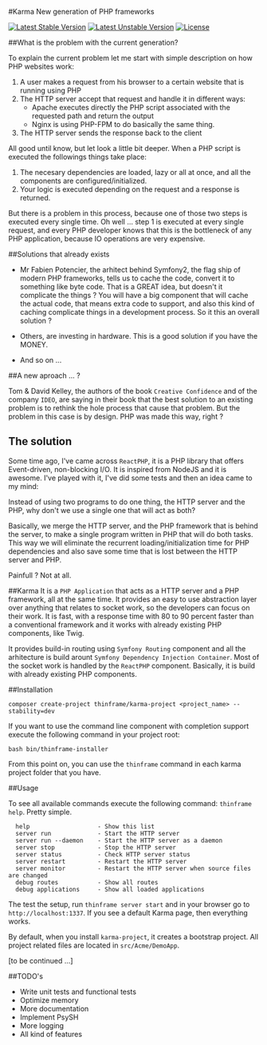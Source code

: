 #Karma
New generation of PHP frameworks

[![Latest Stable Version](https://poser.pugx.org/thinframe/karma/v/stable.png)](https://packagist.org/packages/thinframe/karma)
[![Latest Unstable Version](https://poser.pugx.org/thinframe/karma/v/unstable.png)](https://packagist.org/packages/thinframe/karma)
[![License](https://poser.pugx.org/thinframe/karma/license.png)](https://packagist.org/packages/thinframe/karma)

##What is the problem with the current generation?

To explain the current problem let me start with simple description on how PHP websites work:

1. A user makes a request from his browser to a certain website that is running using PHP
2. The HTTP server accept that request and handle it in different ways:
    * Apache executes directly the PHP script associated with the requested path and return the output
    * Nginx is using PHP-FPM to do basically the same thing.
3. The HTTP server sends the response back to the client


All good until know, but let look a little bit deeper. When a PHP script is executed the followings things take place:

1. The necesary dependencies are loaded, lazy or all at once, and all the components are configured/initialized.
2. Your logic is executed depending on the request and a response is returned.

But there is a problem in this process, because one of those two steps is executed every single time. Oh well ... 
step 1 is executed at every single request, and every PHP developer knows that this is the bottleneck of any PHP application, because IO operations are very expensive. 

##Solutions that already exists

* Mr Fabien Potencier, the arhitect behind Symfony2, the flag ship of modern PHP frameworks, tells us to cache the code, convert it to something like byte code. That is a GREAT idea, but doesn't it complicate the things ? You will have a big component that will cache the actual code, that means extra code to support, and also this kind of caching complicate things
in a development process. So it this an overall solution ? 

* Others, are investing in hardware. This is a good solution if you have the MONEY.
* And so on ... 


##A new aproach ... ?

Tom & David Kelley, the authors of the book `Creative Confidence` and of the company `IDEO`, are saying in their book that the best solution to an existing problem is to rethink the hole process that cause that problem. But the problem in this case is by design. PHP was made this way, right ? 

## The solution

Some time ago, I've came across `ReactPHP`, it is a PHP library that offers Event-driven, non-blocking I/O. It is inspired from NodeJS and it is awesome. I've played with it, I've did some tests and then an idea came to my mind:

Instead of using two programs to do one thing, the HTTP server and the PHP, why don't we use a single one that will act as both? 

Basically, we merge the HTTP server, and the PHP framework that is behind the server, to make a single program written in PHP that will do both tasks. This way we will eliminate the recurrent loading/initialization time for PHP dependencies and also save some time that is lost between the HTTP server and PHP.

Painfull ? Not at all. 

##Karma
It is a ` PHP Application ` that acts as a HTTP server and a PHP framework, all at the same time. It provides an easy to use abstraction layer over anything that relates to socket work, so the developers can focus on their work. It is fast, with a response time with 80 to 90 percent faster than a conventional framework and it works with already existing PHP components, like Twig. 

It provides build-in routing using `Symfony Routing` component and all the arhitecture is build arount `Symfony Dependency Injection Container`. Most of the socket work is handled by the `ReactPHP` component. Basically, it is build with already existing PHP components. 

##Installation

    composer create-project thinframe/karma-project <project_name> --stability=dev

If you want to use the command line component with completion support execute the following command in your project root:

    bash bin/thinframe-installer

From this point on, you can use the `thinframe` command in each karma project folder that you have.

##Usage

To see all available commands execute the following command: `thinframe help`. Pretty simple.

      help                   - Show this list
      server run             - Start the HTTP server
      server run --daemon    - Start the HTTP server as a daemon
      server stop            - Stop the HTTP server
      server status          - Check HTTP server status
      server restart         - Restart the HTTP server
      server monitor         - Restart the HTTP server when source files are changed
      debug routes           - Show all routes
      debug applications     - Show all loaded applications

The test the setup, run `thinframe server start` and in your browser go to `http://localhost:1337`. If you see a default Karma page, then everything works.

By default, when you install `karma-project`, it creates a bootstrap project. All project related files are located in `src/Acme/DemoApp`.

[to be continued ...]

##TODO's

* Write unit tests and functional tests
* Optimize memory
* More documentation
* Implement PsySH
* More logging
* All kind of features
